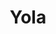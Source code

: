 ---
title: "Yola"
summary: "Yolanda Claire Quartey , known professionally as Yola or Yola Carter, is an English musician, singer and songwriter."
slug: "yola"
image: "yola.jpg"
apple_music_artist_url: "https://music.apple.com/gb/artist/yola/203292917"
wikipedia_url: "none"
---